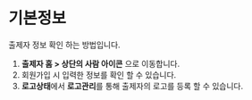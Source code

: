 # 기본정보

출제자 정보 확인 하는 방법입니다.

1. **출제자 홈 > 상단의 사람 아이콘** 으로 이동합니다.&#x20;
2. 회원가입 시 입력한 정보를 확인 할 수 있습니다.
3. **로고상태**에서 **로고관리**를 통해 출제자의 로고를 등록 할 수 있습니다.&#x20;
